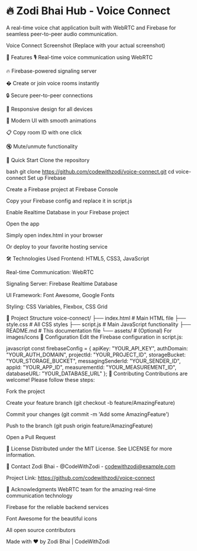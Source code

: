 # 🔥 Zodi Bhai Hub - Voice Connect
A real-time voice chat application built with WebRTC and Firebase for seamless peer-to-peer audio communication.

Voice Connect Screenshot (Replace with your actual screenshot)

🌟 Features
🎙️ Real-time voice communication using WebRTC

🔥 Firebase-powered signaling server

� Create or join voice rooms instantly

🔒 Secure peer-to-peer connections

📱 Responsive design for all devices

🎨 Modern UI with smooth animations

📋 Copy room ID with one click

🔇 Mute/unmute functionality

🚀 Quick Start
Clone the repository

bash
git clone https://github.com/codewithzodi/voice-connect.git
cd voice-connect
Set up Firebase

Create a Firebase project at Firebase Console

Copy your Firebase config and replace it in script.js

Enable Realtime Database in your Firebase project

Open the app

Simply open index.html in your browser

Or deploy to your favorite hosting service

🛠️ Technologies Used
Frontend: HTML5, CSS3, JavaScript

Real-time Communication: WebRTC

Signaling Server: Firebase Realtime Database

UI Framework: Font Awesome, Google Fonts

Styling: CSS Variables, Flexbox, CSS Grid

📂 Project Structure
voice-connect/
├── index.html          # Main HTML file
├── style.css           # All CSS styles
├── script.js           # Main JavaScript functionality
├── README.md           # This documentation file
└── assets/             # (Optional) For images/icons
🔧 Configuration
Edit the Firebase configuration in script.js:

javascript
const firebaseConfig = {
  apiKey: "YOUR_API_KEY",
  authDomain: "YOUR_AUTH_DOMAIN",
  projectId: "YOUR_PROJECT_ID",
  storageBucket: "YOUR_STORAGE_BUCKET",
  messagingSenderId: "YOUR_SENDER_ID",
  appId: "YOUR_APP_ID",
  measurementId: "YOUR_MEASUREMENT_ID",
  databaseURL: "YOUR_DATABASE_URL"
};
🤝 Contributing
Contributions are welcome! Please follow these steps:

Fork the project

Create your feature branch (git checkout -b feature/AmazingFeature)

Commit your changes (git commit -m 'Add some AmazingFeature')

Push to the branch (git push origin feature/AmazingFeature)

Open a Pull Request

📜 License
Distributed under the MIT License. See LICENSE for more information.

📧 Contact
Zodi Bhai - @CodeWithZodi - codewithzodi@example.com

Project Link: https://github.com/codewithzodi/voice-connect

🙏 Acknowledgments
WebRTC team for the amazing real-time communication technology

Firebase for the reliable backend services

Font Awesome for the beautiful icons

All open source contributors

Made with ❤️ by Zodi Bhai | CodeWithZodi
